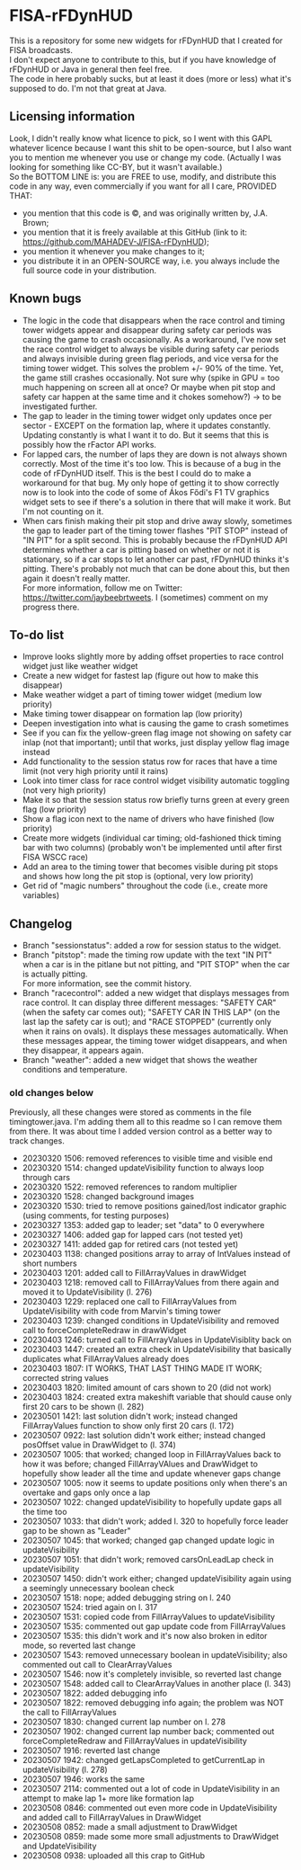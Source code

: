 # FISA-rFDynHUD
This is a repository for some new widgets for rFDynHUD that I created for FISA broadcasts.\
I don't expect anyone to contribute to this, but if you have knowledge of rFDynHUD or Java in general then feel free.\
The code in here probably sucks, but at least it does (more or less) what it's supposed to do. I'm not that great at Java.

## Licensing information
Look, I didn't really know what licence to pick, so I went with this GAPL whatever licence because I want this shit to be open-source, but I also want you to mention me whenever you use or change my code. (Actually I was looking for something like CC-BY, but it wasn't available.)\
So the BOTTOM LINE is: you are FREE to use, modify, and distribute this code in any way, even commercially if you want for all I care, PROVIDED THAT:
* you mention that this code is ©, and was originally written by, J.A. Brown;
* you mention that it is freely available at this GitHub (link to it: https://github.com/MAHADEV-J/FISA-rFDynHUD);
* you mention it whenever you make changes to it;
* you distribute it in an OPEN-SOURCE way, i.e. you always include the full source code in your distribution.

## Known bugs
* The logic in the code that disappears when the race control and timing tower widgets appear and disappear during safety car periods was causing the game to crash occasionally. As a workaround, I've now set the race control widget to always be visible during safety car periods and always invisible during green flag periods, and vice versa for the timing tower widget. This solves the problem +/- 90% of the time. Yet, the game still crashes occasionally. Not sure why (spike in GPU = too much happening on screen all at once? Or maybe when pit stop and safety car happen at the same time and it chokes somehow?) -> to be investigated further.
* The gap to leader in the timing tower widget only updates once per sector - EXCEPT on the formation lap, where it updates constantly. Updating constantly is what I want it to do. But it seems that this is possibly how the rFactor API works.
* For lapped cars, the number of laps they are down is not always shown correctly. Most of the time it's too low. This is because of a bug in the code of rFDynHUD itself. This is the best I could do to make a workaround for that bug. My only hope of getting it to show correctly now is to look into the code of some of Ákos Fődi's F1 TV graphics widget sets to see if there's a solution in there that will make it work. But I'm not counting on it.
* When cars finish making their pit stop and drive away slowly, sometimes the gap to leader part of the timing tower flashes "PIT STOP" instead of "IN PIT" for a split second. This is probably because the rFDynHUD API determines whether a car is pitting based on whether or not it is stationary, so if a car stops to let another car past, rFDynHUD thinks it's pitting. There's probably not much that can be done about this, but then again it doesn't really matter.\
For more information, follow me on Twitter: https://twitter.com/jaybeebrtweets. I (sometimes) comment on my progress there.

## To-do list
* Improve looks slightly more by adding offset properties to race control widget just like weather widget
* Create a new widget for fastest lap (figure out how to make this disappear)
* Make weather widget a part of timing tower widget (medium low priority)
* Make timing tower disappear on formation lap (low priority)
* Deepen investigation into what is causing the game to crash sometimes
* See if you can fix the yellow-green flag image not showing on safety car inlap (not that important); until that works, just display yellow flag image instead
* Add functionality to the session status row for races that have a time limit (not very high priority until it rains)
* Look into timer class for race control widget visibility automatic toggling (not very high priority)
* Make it so that the session status row briefly turns green at every green flag (low priority)
* Show a flag icon next to the name of drivers who have finished (low priority)
* Create more widgets (individual car timing; old-fashioned thick timing bar with two columns) (probably won't be implemented until after first FISA WSCC race)
* Add an area to the timing tower that becomes visible during pit stops and shows how long the pit stop is (optional, very low priority)
* Get rid of "magic numbers" throughout the code (i.e., create more variables)

## Changelog

* Branch "sessionstatus": added a row for session status to the widget.
* Branch "pitstop": made the timing row update with the text "IN PIT" when a car is in the pitlane but not pitting, and "PIT STOP" when the car is actually pitting.\
For more information, see the commit history.
* Branch "racecontrol": added a new widget that displays messages from race control. It can display three different messages: "SAFETY CAR" (when the safety car comes out); "SAFETY CAR IN THIS LAP" (on the last lap the safety car is out); and "RACE STOPPED" (currently only when it rains on ovals). It displays these messages automatically. When these messages appear, the timing tower widget disappears, and when they disappear, it appears again.
* Branch "weather": added a new widget that shows the weather conditions and temperature.

### old changes below
Previously, all these changes were stored as comments in the file timingtower.java. I'm adding them all to this readme so I can remove them from there. It was about time I added version control as a better way to track changes.

* 20230320 1506: removed references to visible time and visible end
* 20230320 1514: changed updateVisibility function to always loop through cars
* 20230320 1522: removed references to random multiplier
* 20230320 1528: changed background images
* 20230320 1530: tried to remove positions gained/lost indicator graphic (using comments, for testing purposes)
* 20230327 1353: added gap to leader; set "data" to 0 everywhere
* 20230327 1406: added gap for lapped cars (not tested yet)
* 20230327 1411: added gap for retired cars (not tested yet)
* 20230403 1138: changed positions array to array of IntValues instead of short numbers
* 20230403 1201: added call to FillArrayValues in drawWidget
* 20230403 1218: removed call to FillArrayValues from there again and moved it to UpdateVisibility (l. 276)
* 20230403 1229: replaced one call to FillArrayValues from UpdateVisibility with code from Marvin's timing tower
* 20230403 1239: changed conditions in UpdateVisibility and removed call to forceCompleteRedraw in drawWidget
* 20230403 1246: turned call to FillArrayValues in UpdateVisiblity back on
* 20230403 1447: created an extra check in UpdateVisibility that basically duplicates what FillArrayValues already does 
* 20230403 1807: IT WORKS, THAT LAST THING MADE IT WORK; corrected string values
* 20230403 1820: limited amount of cars shown to 20 (did not work)
* 20230403 1824: created extra makeshift variable that should cause only first 20 cars to be shown (l. 282)
* 20230501 1421: last solution didn't work; instead changed FillArrayValues function to show only first 20 cars (l. 172)
* 20230507 0922: last solution didn't work either; instead changed posOffset value in DrawWidget to (l. 374)
* 20230507 1005: that worked; changed loop in FillArrayValues back to how it was before; changed FillArrayVAlues and DrawWidget to hopefully show leader all the time and update whenever gaps change
* 20230507 1005: now it seems to update positions only when there's an overtake and gaps only once a lap
* 20230507 1022: changed updateVisibility to hopefully update gaps all the time too
* 20230507 1033: that didn't work; added l. 320 to hopefully force leader gap to be shown as "Leader"
* 20230507 1045: that worked; changed gap changed update logic in updateVisibility
* 20230507 1051: that didn't work; removed carsOnLeadLap check in updateVisibility
* 20230507 1450: didn't work either; changed updateVisibility again using a seemingly unnecessary boolean check
* 20230507 1518: nope; added debugging string on l. 240
* 20230507 1524: tried again on l. 317
* 20230507 1531: copied code from FillArrayValues to updateVisibility
* 20230507 1535: commented out gap update code from FillArrayValues
* 20230507 1535: this didn't work and it's now also broken in editor mode, so reverted last change
* 20230507 1543: removed unnecessary boolean in updateVisibility; also commented out call to ClearArrayValues
* 20230507 1546: now it's completely invisible, so reverted last change
* 20230507 1548: added call to ClearArrayValues in another place (l. 343)
* 20230507 1822: added debugging info
* 20230507 1822: removed debugging info again; the problem was NOT the call to FillArrayValues
* 20230507 1830: changed current lap number on l. 278
* 20230507 1902: changed current lap number back; commented out forceCompleteRedraw and FillArrayValues in updateVisibility
* 20230507 1916: reverted last change
* 20230507 1942: changed getLapsCompleted to getCurrentLap in updateVisibility (l. 278)
* 20230507 1946: works the same
* 20230507 2114: commented out a lot of code in UpdateVisibility in an attempt to make lap 1+ more like formation lap
* 20230508 0846: commented out even more code in UpdateVisibility and added call to FillArrayValues in DrawWidget
* 20230508 0852: made a small adjustment to DrawWidget
* 20230508 0859: made some more small adjustments to DrawWidget and UpdateVisibility
* 20230508 0938: uploaded all this crap to GitHub
